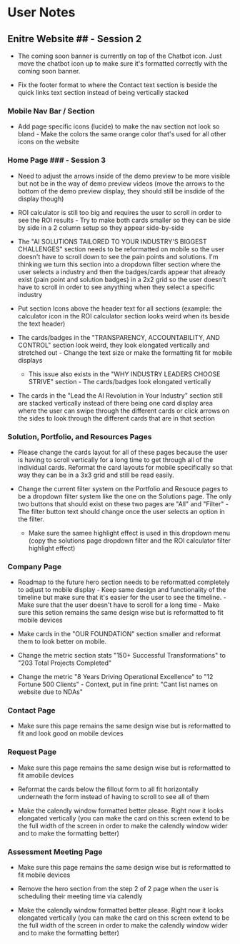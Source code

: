 # User Notes #

## Enitre Website ## - Session 2

- The coming soon banner is currently on top of the Chatbot icon. Just move the chatbot icon up to make sure it's formatted correctly with the coming soon banner. 

-  Fix the footer format to where the Contact text section is beside the quick links text section instead of being vertically stacked

### Mobile Nav Bar / Section ###
- Add page specific icons (lucide) to make the nav section not look so bland - Make the colors the same orange color that's used for all other icons on the website

### Home Page ### - Session 3
- Need to adjust the arrows inside of the demo preview to be more visible but not be in the way of demo preview videos (move the arrows to the bottom of the demo preview display, they should still be insdide of the display though)

- ROI calculator is still too big and requires the user to scroll in order to see the ROI results - Try to make both cards smaller so they can be side by side in a 2 column setup so they appear side-by-side

- The "AI SOLUTIONS TAILORED TO YOUR INDUSTRY'S BIGGEST CHALLENGES" section needs to be reformatted on mobile so the user doesn't have to scroll down to see the pain points and solutions. I'm thinking we turn this section into a dropdown filter section where the user selects a industry and then the badges/cards appear that already exist (pain point and solution badges) in a 2x2 grid so the user doesn't have to scroll in order to see anyything when they select a specific industry

- Put section Icons above the header text for all sections (example: the calculator icon in the ROI calculator section looks weird when its beside the text header)

- The cards/badges in the "TRANSPARENCY, ACCOUNTABILITY, AND CONTROL" section look weird, they look elongated vertically and stretched out - Change the text size or make the formatting fit for mobile displays 
   - This issue also exists in the "WHY INDUSTRY LEADERS CHOOSE STRIVE" section - The cards/badges look elongated vertically

- The cards in the "Lead the AI Revolution in Your Industry" section still are stacked vertically instead of there being one card display area where the user can swipe through the different cards or click arrows on the sides to look through the different cards that are in that section

### Solution, Portfolio, and Resources Pages ###

- Please change the cards layout for all of these pages because the user is having to scroll vertically for a long time to get through all of the individual cards. Reformat the card layouts for mobile specifically so that way they can be in a 3x3 grid and still be read easily.

- Change the current filter system on the Portfolio and Resouce pages to be a dropdown filter system like the one on the Solutions page. The only two buttons that should exist on these two pages are "All" and "Filter" - The filter button text should change once the user selects an option in the filter. 
   - Make sure the samee highlight effect is used in this dropdown menu (copy the solutions page dropdown filter and the ROI calculator filter highlight effect)

### Company Page ###

- Roadmap to the future hero section needs to be reformatted completely to adjust to mobile display - Keep same design and functionality of the timeline but make sure that it's easier for the user to see the timeline. - Make sure that the user doesn't have to scroll for a long time - Make sure this setion remains the same design wise but is reformatted to fit mobile devices

- Make cards in the "OUR FOUNDATION" section smaller and reformat them to look better on mobile. 

- Change the metric section stats "150+ Successful Transformations" to "203 Total Projects Completed"

- Change the metric "8 Years Driving Operational Excellence" to "12 Fortune 500 Clients" - Context, put in fine print: "Cant list names on website due to NDAs" 


### Contact Page ###

- Make sure this page remains the same design wise but is reformatted to fit and look good on mobile devices

### Request Page ###

- Make sure this page remains the same design wise but is reformatted to fit amobile devices

- Reformat the cards below the fillout form to all fit horizontally underneath the form instead of having to scroll to see all of them

- Make the calendly window formatted better please. Right now it looks elongated vertically (you can make the card on this screen extend to be the full width of the screen in order to make the calendly window wider and to make the formatting better)

### Assessment Meeting Page ###

- Make sure this page remains the same design wise but is reformatted to fit mobile devices

- Remove the hero section from the step 2 of 2 page when the user is scheduling their meeting time via calendly

- Make the calendly window formatted better please. Right now it looks elongated vertically (you can make the card on this screen extend to be the full width of the screen in order to make the calendly window wider and to make the formatting better)